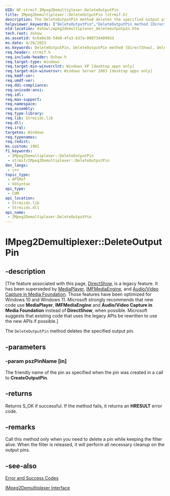 ```yaml
---
UID: NF:strmif.IMpeg2Demultiplexer.DeleteOutputPin
title: IMpeg2Demultiplexer::DeleteOutputPin (strmif.h)
description: The DeleteOutputPin method deletes the specified output pin.
helpviewer_keywords: ["DeleteOutputPin","DeleteOutputPin method [DirectShow]","DeleteOutputPin method [DirectShow]","IMpeg2Demultiplexer interface","IMpeg2Demultiplexer interface [DirectShow]","DeleteOutputPin method","IMpeg2Demultiplexer.DeleteOutputPin","IMpeg2Demultiplexer::DeleteOutputPin","IMpeg2DemultiplexerDeleteOutputPin","dshow.impeg2demultiplexer_deleteoutputpin","strmif/IMpeg2Demultiplexer::DeleteOutputPin"]
old-location: dshow\impeg2demultiplexer_deleteoutputpin.htm
tech.root: dshow
ms.assetid: 6c6a0e38-54b8-4fa3-b37a-00073d40965d
ms.date: 4/26/2023
ms.keywords: DeleteOutputPin, DeleteOutputPin method [DirectShow], DeleteOutputPin method [DirectShow],IMpeg2Demultiplexer interface, IMpeg2Demultiplexer interface [DirectShow],DeleteOutputPin method, IMpeg2Demultiplexer.DeleteOutputPin, IMpeg2Demultiplexer::DeleteOutputPin, IMpeg2DemultiplexerDeleteOutputPin, dshow.impeg2demultiplexer_deleteoutputpin, strmif/IMpeg2Demultiplexer::DeleteOutputPin
req.header: strmif.h
req.include-header: Dshow.h
req.target-type: Windows
req.target-min-winverclnt: Windows XP [desktop apps only]
req.target-min-winversvr: Windows Server 2003 [desktop apps only]
req.kmdf-ver: 
req.umdf-ver: 
req.ddi-compliance: 
req.unicode-ansi: 
req.idl: 
req.max-support: 
req.namespace: 
req.assembly: 
req.type-library: 
req.lib: Strmiids.lib
req.dll: 
req.irql: 
targetos: Windows
req.typenames: 
req.redist: 
ms.custom: 19H1
f1_keywords:
 - IMpeg2Demultiplexer::DeleteOutputPin
 - strmif/IMpeg2Demultiplexer::DeleteOutputPin
dev_langs:
 - c++
topic_type:
 - APIRef
 - kbSyntax
api_type:
 - COM
api_location:
 - Strmiids.lib
 - Strmiids.dll
api_name:
 - IMpeg2Demultiplexer.DeleteOutputPin
---
```


# IMpeg2Demultiplexer::DeleteOutputPin


## -description

\[The feature associated with this page, [DirectShow](/windows/win32/directshow/directshow), is a legacy feature. It has been superseded by [MediaPlayer](/uwp/api/Windows.Media.Playback.MediaPlayer), [IMFMediaEngine](/windows/win32/api/mfmediaengine/nn-mfmediaengine-imfmediaengine), and [Audio/Video Capture in Media Foundation](windows/win32/medfound/audio-video-capture-in-media-foundation). Those features have been optimized for Windows 10 and Windows 11. Microsoft strongly recommends that new code use **MediaPlayer**, **IMFMediaEngine** and **Audio/Video Capture in Media Foundation** instead of **DirectShow**, when possible. Microsoft suggests that existing code that uses the legacy APIs be rewritten to use the new APIs if possible.\]

The <code>DeleteOutputPin</code> method deletes the specified output pin.

## -parameters

### -param pszPinName [in]

The friendly name of the pin as specified when the pin was created in a call to <b>CreateOutputPin</b>.

## -returns

Returns S_OK if successful. If the method fails, it returns an <b>HRESULT</b> error code.

## -remarks

Call this method only when you need to delete a pin while keeping the filter alive. When the filter is released, it will perform all necessary cleanup on the output pins.

## -see-also

<a href="/windows/desktop/DirectShow/error-and-success-codes">Error and Success Codes</a>



<a href="/windows/desktop/api/strmif/nn-strmif-impeg2demultiplexer">IMpeg2Demultiplexer Interface</a>